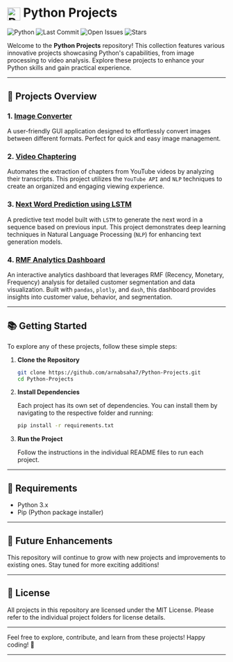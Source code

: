 # <img src="https://www.vectorlogo.zone/logos/python/python-icon.svg" alt="Python" width="30" style="vertical-align: middle;"> Python Projects 

![Python](https://img.shields.io/badge/Python-3.x-3572A5?style=social)
![Last Commit](https://img.shields.io/github/last-commit/arnabsaha7/Python-Projects?color=FFA500&style=social)
![Open Issues](https://img.shields.io/github/issues/arnabsaha7/Python-Projects?color=FF6347&style=social)
![Stars](https://img.shields.io/github/stars/arnabsaha7/Python-Projects?style=social&color=FFD700)

Welcome to the **Python Projects** repository! This collection features various innovative projects showcasing Python's capabilities, from image processing to video analysis. Explore these projects to enhance your Python skills and gain practical experience.

---

## 📂 Projects Overview

### **1. [Image Converter](./Image_Converter)**  
A user-friendly GUI application designed to effortlessly convert images between different formats. Perfect for quick and easy image management.

### **2. [Video Chaptering](./Video_Chaptering)**  
Automates the extraction of chapters from YouTube videos by analyzing their transcripts. This project utilizes the `YouTube API` and `NLP` techniques to create an organized and engaging viewing experience.

### **3. [Next Word Prediction using LSTM](./Next_Word_Prediction)**  
A predictive text model built with `LSTM` to generate the next word in a sequence based on previous input. This project demonstrates deep learning techniques in Natural Language Processing (`NLP`) for enhancing text generation models.

### **4. [RMF Analytics Dashboard](./RMF_Analytics_Dashboard)**  
An interactive analytics dashboard that leverages RMF (Recency, Monetary, Frequency) analysis for detailed customer segmentation and data visualization. Built with `pandas`, `plotly`, and `dash`, this dashboard provides insights into customer value, behavior, and segmentation.

---

## 📚 Getting Started

To explore any of these projects, follow these simple steps:

1. **Clone the Repository**

   ```bash
   git clone https://github.com/arnabsaha7/Python-Projects.git
   cd Python-Projects
   ```

2. **Install Dependencies**

   Each project has its own set of dependencies. You can install them by navigating to the respective folder and running:

   ```bash
   pip install -r requirements.txt
   ```

3. **Run the Project**

   Follow the instructions in the individual README files to run each project.

---

## 🔧 Requirements

- Python 3.x
- Pip (Python package installer)

---

## 🔮 Future Enhancements

This repository will continue to grow with new projects and improvements to existing ones. Stay tuned for more exciting additions!

---

## 📜 License

All projects in this repository are licensed under the MIT License. Please refer to the individual project folders for license details.

---

Feel free to explore, contribute, and learn from these projects! Happy coding! 🎉

---

